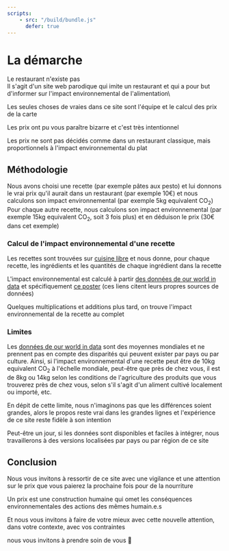 ```yaml
---
scripts:
    - src: "/build/bundle.js"
      defer: true
---
```


# La démarche

Le restaurant n'existe pas\
Il s'agit d'un site web parodique qui imite un restaurant et qui a pour but d'informer sur l'impact environnemental de l'alimentation\

Les seules choses de vraies dans ce site sont l'équipe et le calcul des prix de la carte

Les prix ont pu vous paraître bizarre et c'est très intentionnel

Les prix ne sont pas décidés comme dans un restaurant classique, mais proportionnels à l'impact environnemental du plat


## Méthodologie

Nous avons choisi une recette (par exemple pâtes aux pesto) et lui donnons le vrai prix qu'il aurait dans un restaurant (par exemple 10€) et nous calculons son impact environnemental (par exemple 5kg equivalent CO<sub>2</sub>)
Pour chaque autre recette, nous calculons son impact environnemental (par exemple 15kg equivalent CO<sub>2</sub>, soit 3 fois plus) et en déduison le prix (30€ dans cet exemple)


### Calcul de l'impact environnemental d'une recette

Les recettes sont trouvées sur [cuisine libre](https://www.cuisine-libre.org/) et nous donne, pour chaque recette, les ingrédients et les quantités de chaque ingrédient dans la recette

L'impact environnemental est calculé à partir [des données de our world in data](https://ourworldindata.org/environmental-impacts-of-food) et spécifiquement [ce poster](https://ourworldindata.org/uploads/2020/02/Environmental-impact-of-food-by-life-cycle-stage.png) (ces liens citent leurs propres sources de données)

Quelques multiplications et additions plus tard, on trouve l'impact environnemental de la recette au complet


### Limites

Les [données de our world in data](https://ourworldindata.org/environmental-impacts-of-food) sont des moyennes mondiales et ne prennent pas en compte des disparités qui peuvent exister par pays ou par culture. Ainsi, si l'impact environnemental d'une recette peut être de 10kg equivalent CO<sub>2</sub> à l'échelle mondiale, peut-être que près de chez vous, il est de 8kg ou 14kg selon les conditions de l'agriculture des produits que vous trouverez près de chez vous, selon s'il s'agit d'un aliment cultivé localement ou importé, etc.

En dépit de cette limite, nous n'imaginons pas que les différences soient grandes, alors le propos reste vrai dans les grandes lignes et l'expérience de ce site reste fidèle à son intention

Peut-être un jour, si les données sont disponibles et faciles à intégrer, nous travaillerons à des versions localisées par pays ou par région de ce site


## Conclusion

Nous vous invitons à ressortir de ce site avec une vigilance et une attention sur le prix que vous paierez la prochaine fois pour de la nourriture

Un prix est une construction humaine qui omet les conséquences environnementales des actions des mêmes humain.e.s 

Et nous vous invitons à faire de votre mieux avec cette nouvelle attention, dans votre contexte, avec vos contraintes

nous vous invitons à prendre soin de vous 🌈